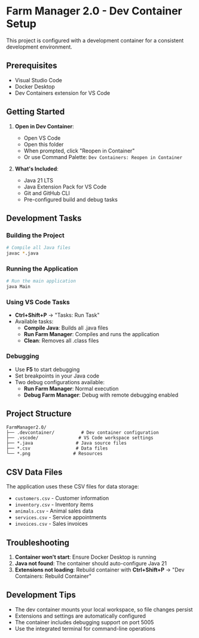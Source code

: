 # Farm Manager 2.0 - Dev Container Setup

This project is configured with a development container for a consistent development environment.

## Prerequisites

- Visual Studio Code
- Docker Desktop
- Dev Containers extension for VS Code

## Getting Started

1. **Open in Dev Container**:
   - Open VS Code
   - Open this folder
   - When prompted, click "Reopen in Container" 
   - Or use Command Palette: `Dev Containers: Reopen in Container`

2. **What's Included**:
   - Java 21 LTS
   - Java Extension Pack for VS Code
   - Git and GitHub CLI
   - Pre-configured build and debug tasks

## Development Tasks

### Building the Project
```bash
# Compile all Java files
javac *.java
```

### Running the Application
```bash
# Run the main application
java Main
```

### Using VS Code Tasks
- **Ctrl+Shift+P** → "Tasks: Run Task"
- Available tasks:
  - **Compile Java**: Builds all .java files
  - **Run Farm Manager**: Compiles and runs the application
  - **Clean**: Removes all .class files

### Debugging
- Use **F5** to start debugging
- Set breakpoints in your Java code
- Two debug configurations available:
  - **Run Farm Manager**: Normal execution
  - **Debug Farm Manager**: Debug with remote debugging enabled

## Project Structure

```
FarmManager2.0/
├── .devcontainer/          # Dev container configuration
├── .vscode/               # VS Code workspace settings
├── *.java                # Java source files
├── *.csv                 # Data files
└── *.png                # Resources
```

## CSV Data Files

The application uses these CSV files for data storage:
- `customers.csv` - Customer information
- `inventory.csv` - Inventory items
- `animals.csv` - Animal sales data
- `services.csv` - Service appointments  
- `invoices.csv` - Sales invoices

## Troubleshooting

1. **Container won't start**: Ensure Docker Desktop is running
2. **Java not found**: The container should auto-configure Java 21
3. **Extensions not loading**: Rebuild container with **Ctrl+Shift+P** → "Dev Containers: Rebuild Container"

## Development Tips

- The dev container mounts your local workspace, so file changes persist
- Extensions and settings are automatically configured
- The container includes debugging support on port 5005
- Use the integrated terminal for command-line operations